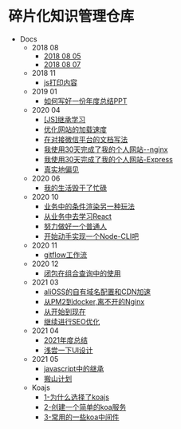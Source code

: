 # 碎片化知识管理仓库

- Docs
  - 2018 08
    * [2018 08 05](docs/2018-08/2018-08-05.md)
    * [2018 08 07](docs/2018-08/2018-08-07.md)
  - 2018 11
    * [js打印内容](docs/2018-11/js打印内容.md)
  - 2019 01
    * [如何写好一份年度总结PPT](docs/2019-01/如何写好一份年度总结PPT.md)
  - 2020 04
    * [[JS]继承学习](docs/2020-04/[JS]继承学习.md)
    * [优化网站的加载速度](docs/2020-04/优化网站的加载速度.md)
    * [在对接微信平台的文档写法](docs/2020-04/在对接微信平台的文档写法.md)
    * [我使用30天完成了我的个人网站--nginx](docs/2020-04/我使用30天完成了我的个人网站--nginx.md)
    * [我使用30天完成了我的个人网站-Express](docs/2020-04/我使用30天完成了我的个人网站-Express.md)
    * [真实地偏见](docs/2020-04/真实地偏见.md)
  - 2020 06
    * [我的生活毁于了忙碌](docs/2020-06/我的生活毁于了忙碌.md)
  - 2020 10
    * [业务中的条件渲染另一种玩法](docs/2020-10/业务中的条件渲染另一种玩法.md)
    * [从业务中去学习React](docs/2020-10/从业务中去学习React.md)
    * [努力做好一个普通人](docs/2020-10/努力做好一个普通人.md)
    * [开始动手实现一个Node-CLI吧](docs/2020-10/开始动手实现一个Node-CLI吧.md)
  - 2020 11
    * [gitflow工作流](docs/2020-11/gitflow工作流.md)
  - 2020 12
    * [闭包在组合查询中的使用](docs/2020-12/闭包在组合查询中的使用.md)
  - 2021 03
    * [aliOSS的自有域名配置和CDN加速](docs/2021-03/aliOSS的自有域名配置和CDN加速.md)
    * [从PM2到docker,离不开的Nginx](docs/2021-03/从PM2到docker,离不开的Nginx.md)
    * [从开始到现在](docs/2021-03/从开始到现在.md)
    * [继续进行SEO优化](docs/2021-03/继续进行SEO优化.md)
  - 2021 04
    * [2021年度总结](docs/2021-04/2021年度总结.md)
    * [浅尝一下UI设计](docs/2021-04/浅尝一下UI设计.md)
  - 2021 05
    * [javascript中的继承](docs/2021-05/javascript中的继承.md)
    * [搬山计划](docs/2021-05/搬山计划.md)
  - Koajs
    * [1-为什么选择了koajs](docs/Koajs/1-为什么选择了koajs.md)
    * [2-创建一个简单的koa服务](docs/Koajs/2-创建一个简单的koa服务.md)
    * [3-常用的一些koa中间件](docs/Koajs/3-常用的一些koa中间件.md)

